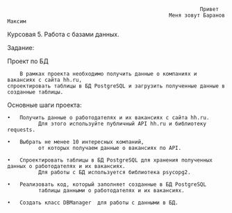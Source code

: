                                                                   Привет 
                                                        Меня зовут Баранов Максим

Курсовая 5. Работа с базами данных.

Задание:

Проект по БД

        В рамках проекта необходимо получить данные о компаниях и вакансиях с сайта hh.ru, 
    спроектировать таблицы в БД PostgreSQL и загрузить полученные данные в созданные таблицы.

Основные шаги проекта:

    •	Получить данные о работодателях и их вакансиях с сайта hh.ru.
              Для этого используйте публичный API hh.ru и библиотеку requests.
              
    •	Выбрать не менее 10 интересных компаний, 
              от которых получаем данные о вакансиях по API.
    
    •	Спроектировать таблицы в БД PostgreSQL для хранения полученных данных о работодателях и их вакансиях.
              Для работы с БД используется библиотека psycopg2.
    
    •	Реализовать код, который заполняет созданные в БД PostgreSQL 
              таблицы данными о работодателях и их вакансиях.
    
    •	Создать класс DBManager  для работы с данными в БД.

